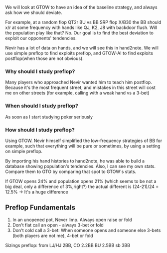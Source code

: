 
We will look at GTOW to have an idea of the baseline strategy, and always ask how we should deviate.

For example, at a random flop QT2r BU vs BB SRP flop X/B30 the BB should x/r at some frequency with hands like QJ, K2, J8 with backdoor flush. Will the population play like that? No. Our goal is to find the best deviation to exploit our opponents' tendencies.

Nevir has a lot of data on hands, and we will see this in hand2note. We will use simple preflop to find exploits preflop, and GTOW-AI to find exploits postflop(when those are not obvious).

### Why should I study preflop?

Many players who approached Nevir wanted him to teach him postflop.
Because it's the most frequent street, and mistakes in this street will cost me on other streets (for example, calling with a weak hand vs a 3-bet)

### When should I study preflop?
As soon as I start studying poker seriously

### How should I study preflop?
Using GTOW. Nevir himself simplified the low-frequency strategies of BB for example, such that everything will be pure or sometimes, by using a setting on simple preflop.

By importing his hand histories to hand2note, he was able to build a database showing population's tendencies. Also, I can see my own stats. Compare them to GTO by comparing that spot to GTOW's stats. 

If GTOW opens 24% and population opens 21% (which seems to be not a big deal, only a difference of 3%,right?) the actual different is (24-21)/24 = 12.5% -> It's a huge difference

## Preflop Fundamentals
1.  In an unopened pot, Never limp. Always open raise or fold
2. Don't flat call an open  - always 3-bet or fold
3. Don't cold call a 3-bet: When someone opens and someone else 3-bets (both players are not me), 4-bet or fold

Sizings preflop:
from LJ/HJ 2BB,
CO 2.2BB
BU 2.5BB
sb 3BB